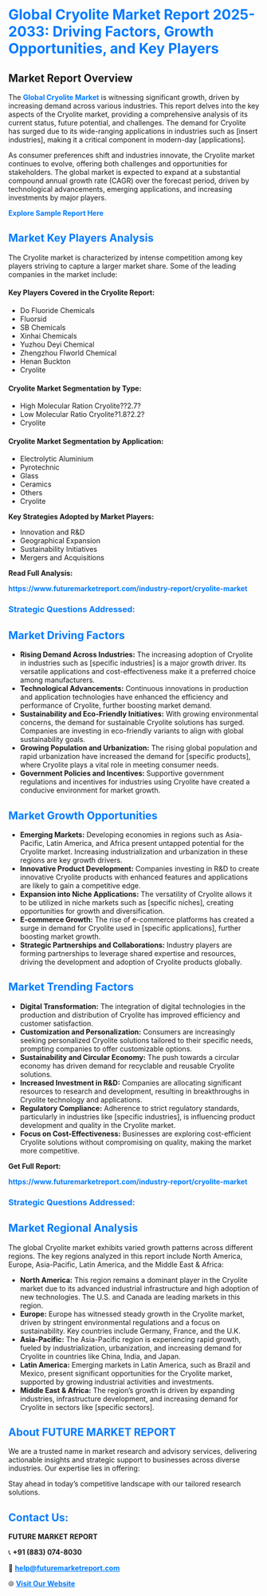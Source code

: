 <h1 style="color: #007BFF;">Global Cryolite Market Report 2025-2033: Driving Factors, Growth Opportunities, and Key Players</h1>

<section id="overview">
<h2>Market Report Overview</h2>
<p>The <a href="https://www.futuremarketreport.com/industry-report/cryolite-market" style="color: #007BFF; text-decoration: none;"><strong>Global Cryolite Market</strong></a> is witnessing significant growth, driven by increasing demand across various industries. This report delves into the key aspects of the Cryolite market, providing a comprehensive analysis of its current status, future potential, and challenges. The demand for Cryolite has surged due to its wide-ranging applications in industries such as [insert industries], making it a critical component in modern-day [applications].</p>
<p>As consumer preferences shift and industries innovate, the Cryolite market continues to evolve, offering both challenges and opportunities for stakeholders. The global market is expected to expand at a substantial compound annual growth rate (CAGR) over the forecast period, driven by technological advancements, emerging applications, and increasing investments by major players.</p>
</section>

<section id="overview">
<p><a href="https://www.futuremarketreport.com/request-sample/reportId=99047" style="color: #007BFF; text-decoration: none;"><strong>Explore Sample Report Here</strong></a></p>
</section>

<section id="key-players">
<h2 style="color: #007BFF;">Market Key Players Analysis</h2>
<p>The Cryolite market is characterized by intense competition among key players striving to capture a larger market share. Some of the leading companies in the market include:</p>
<h4>Key Players Covered in the Cryolite Report:</h4>
<ul><li>Do Fluoride Chemicals</li><li>Fluorsid</li><li>SB Chemicals</li><li>Xinhai Chemicals</li><li>Yuzhou Deyi Chemical</li><li>Zhengzhou Flworld Chemical</li><li>Henan Buckton</li><li>Cryolite</li></ul>
<h4>Cryolite Market Segmentation by Type:</h4>
<ul><li>High Molecular Ration Cryolite??2.7?</li><li>Low Molecular Ratio Cryolite?1.8?2.2?</li><li>Cryolite</li></ul>

<h4>Cryolite Market Segmentation by Application:</h4>
<ul><li>Electrolytic Aluminium</li><li>Pyrotechnic</li><li>Glass</li><li>Ceramics</li><li>Others</li><li>Cryolite</li></ul>
<p><strong>Key Strategies Adopted by Market Players:</strong></p>
<ul>
<li>Innovation and R&D</li>
<li>Geographical Expansion</li>
<li>Sustainability Initiatives</li>
<li>Mergers and Acquisitions</li>
</ul>
</section>

<section>
<p><strong>Read Full Analysis: </strong></p><a href="https://www.futuremarketreport.com/industry-report/cryolite-market" style="color: #007BFF; text-decoration: none;"><strong>https://www.futuremarketreport.com/industry-report/cryolite-market</strong></a>
<h3 style="color: #007BFF;">Strategic Questions Addressed:</h3>
</section>

<section id="driving-factors">
<h2 style="color: #007BFF;">Market Driving Factors</h2>
<ul>
<li><strong>Rising Demand Across Industries:</strong> The increasing adoption of Cryolite in industries such as [specific industries] is a major growth driver. Its versatile applications and cost-effectiveness make it a preferred choice among manufacturers.</li>
<li><strong>Technological Advancements:</strong> Continuous innovations in production and application technologies have enhanced the efficiency and performance of Cryolite, further boosting market demand.</li>
<li><strong>Sustainability and Eco-Friendly Initiatives:</strong> With growing environmental concerns, the demand for sustainable Cryolite solutions has surged. Companies are investing in eco-friendly variants to align with global sustainability goals.</li>
<li><strong>Growing Population and Urbanization:</strong> The rising global population and rapid urbanization have increased the demand for [specific products], where Cryolite plays a vital role in meeting consumer needs.</li>
<li><strong>Government Policies and Incentives:</strong> Supportive government regulations and incentives for industries using Cryolite have created a conducive environment for market growth.</li>
</ul>
</section>

<section id="growth-opportunities">
<h2 style="color: #007BFF;">Market Growth Opportunities</h2>
<ul>
<li><strong>Emerging Markets:</strong> Developing economies in regions such as Asia-Pacific, Latin America, and Africa present untapped potential for the Cryolite market. Increasing industrialization and urbanization in these regions are key growth drivers.</li>
<li><strong>Innovative Product Development:</strong> Companies investing in R&D to create innovative Cryolite products with enhanced features and applications are likely to gain a competitive edge.</li>
<li><strong>Expansion into Niche Applications:</strong> The versatility of Cryolite allows it to be utilized in niche markets such as [specific niches], creating opportunities for growth and diversification.</li>
<li><strong>E-commerce Growth:</strong> The rise of e-commerce platforms has created a surge in demand for Cryolite used in [specific applications], further boosting market growth.</li>
<li><strong>Strategic Partnerships and Collaborations:</strong> Industry players are forming partnerships to leverage shared expertise and resources, driving the development and adoption of Cryolite products globally.</li>
</ul>
</section>

<section id="trending-factors">
<h2 style="color: #007BFF;">Market Trending Factors</h2>
<ul>
<li><strong>Digital Transformation:</strong> The integration of digital technologies in the production and distribution of Cryolite has improved efficiency and customer satisfaction.</li>
<li><strong>Customization and Personalization:</strong> Consumers are increasingly seeking personalized Cryolite solutions tailored to their specific needs, prompting companies to offer customizable options.</li>
<li><strong>Sustainability and Circular Economy:</strong> The push towards a circular economy has driven demand for recyclable and reusable Cryolite solutions.</li>
<li><strong>Increased Investment in R&D:</strong> Companies are allocating significant resources to research and development, resulting in breakthroughs in Cryolite technology and applications.</li>
<li><strong>Regulatory Compliance:</strong> Adherence to strict regulatory standards, particularly in industries like [specific industries], is influencing product development and quality in the Cryolite market.</li>
<li><strong>Focus on Cost-Effectiveness:</strong> Businesses are exploring cost-efficient Cryolite solutions without compromising on quality, making the market more competitive.</li>
</ul>
</section>

<section>
<p><strong>Get Full Report: </strong></p><a href="https://www.futuremarketreport.com/industry-report/cryolite-market" style="color: #007BFF; text-decoration: none;"><strong>https://www.futuremarketreport.com/industry-report/cryolite-market</strong></a>
<h3 style="color: #007BFF;">Strategic Questions Addressed:</h3>
</section>


<section id="regional-analysis">
<h2 style="color: #007BFF;">Market Regional Analysis</h2>
<p>The global Cryolite market exhibits varied growth patterns across different regions. The key regions analyzed in this report include North America, Europe, Asia-Pacific, Latin America, and the Middle East & Africa:</p>
<ul>
<li><strong>North America:</strong> This region remains a dominant player in the Cryolite market due to its advanced industrial infrastructure and high adoption of new technologies. The U.S. and Canada are leading markets in this region.</li>
<li><strong>Europe:</strong> Europe has witnessed steady growth in the Cryolite market, driven by stringent environmental regulations and a focus on sustainability. Key countries include Germany, France, and the U.K.</li>
<li><strong>Asia-Pacific:</strong> The Asia-Pacific region is experiencing rapid growth, fueled by industrialization, urbanization, and increasing demand for Cryolite in countries like China, India, and Japan.</li>
<li><strong>Latin America:</strong> Emerging markets in Latin America, such as Brazil and Mexico, present significant opportunities for the Cryolite market, supported by growing industrial activities and investments.</li>
<li><strong>Middle East & Africa:</strong> The region’s growth is driven by expanding industries, infrastructure development, and increasing demand for Cryolite in sectors like [specific sectors].</li>
</ul>
</section>

<footer>
<h2 style="color: #007BFF;">About FUTURE MARKET REPORT</h2>
<p>We are a trusted name in market research and advisory services, delivering actionable insights and strategic support to businesses across diverse industries. Our expertise lies in offering:</p>

<p>Stay ahead in today’s competitive landscape with our tailored research solutions.</p>

<h2 style="color: #007BFF;">Contact Us:</h2>
<p><strong>FUTURE MARKET REPORT</strong></p>
<p>📞 <strong>+91 (883) 074-8030</strong></p>
<p>📧 <strong><a href="mailto:help@futuremarketreport.com" style="color: #007BFF;">help@futuremarketreport.com</a></strong></p>
<p>🌐 <strong><a href="https://www.futuremarketreport.com/" style="color: #007BFF;">Visit Our Website</a></strong></p>
</footer>